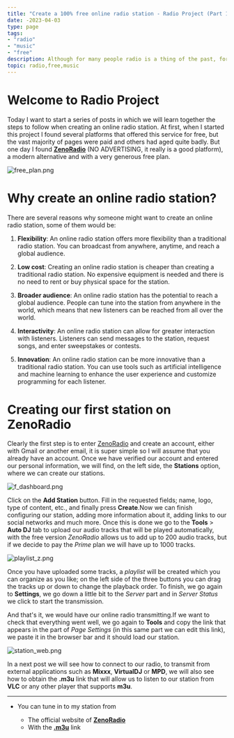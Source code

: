 ```yaml
---
title: "Create a 100% free online radio station - Radio Project (Part 1)"
date: -2023-04-03
type: page
tags: 
- "radio"
- "music"
- "free"
description: Although for many people radio is a thing of the past, for others it's an entertainment medium that they hold dear. I am one of those others, and in this post, we will learn how to create an online radio station
topic: radio,free,music
---
```


# Welcome to Radio Project

Today I want to start a series of posts in which we will learn together the steps to follow when creating an online radio station. At first, when I started this project I found several platforms that offered this service for free, but the vast majority of pages were paid and others had aged quite badly. But one day I found [**ZenoRadio**](https://zeno.fm) (NO ADVERTISING, it really is a good platform), a modern alternative and with a very generous free plan.

![free_plan.png](https://res.cloudinary.com/rooyca/image/upload/v1680509639/Blog/Imgs/Radio%20Project/free_plan_kd5cwc.png)

# Why create an online radio station?

There are several reasons why someone might want to create an online radio station, some of them would be:

1.  **Flexibility**: An online radio station offers more flexibility than a traditional radio station. You can broadcast from anywhere, anytime, and reach a global audience.
    
2.  **Low cost**: Creating an online radio station is cheaper than creating a traditional radio station. No expensive equipment is needed and there is no need to rent or buy physical space for the station.
    
3.  **Broader audience**: An online radio station has the potential to reach a global audience. People can tune into the station from anywhere in the world, which means that new listeners can be reached from all over the world.
    
4.  **Interactivity**: An online radio station can allow for greater interaction with listeners. Listeners can send messages to the station, request songs, and enter sweepstakes or contests.
    
5.  **Innovation**: An online radio station can be more innovative than a traditional radio station. You can use tools such as artificial intelligence and machine learning to enhance the user experience and customize programming for each listener.
    

# Creating our first station on ZenoRadio

Clearly the first step is to enter [ZenoRadio](https://zeno.fm) and create an account, either with Gmail or another email, it is super simple so I will assume that you already have an account. Once we have verified our account and entered our personal information, we will find, on the left side, the **Stations** option, where we can create our stations.

![f_dashboard.png](https://res.cloudinary.com/rooyca/image/upload/v1680509639/Blog/Imgs/Radio%20Project/f_dashboard_tjbxjh.png)

Click on the **Add Station** button. Fill in the requested fields; name, logo, type of content, etc., and finally press **Create**.Now we can finish configuring our station, adding more information about it, adding links to our social networks and much more. Once this is done we go to the **Tools** > **Auto DJ** tab to upload our audio tracks that will be played automatically, with the free version *ZenoRadio* allows us to add up to 200 audio tracks, but if we decide to pay the *Prime* plan we will have up to 1000 tracks.

![playlist_z.png](https://res.cloudinary.com/rooyca/image/upload/v1680509639/Blog/Imgs/Radio%20Project/playlist_z_sbepr1.png)

Once you have uploaded some tracks, a *playlist* will be created which you can organize as you like; on the left side of the three buttons you can drag the tracks up or down to change the playback order. To finish, we go again to **Settings**, we go down a little bit to the *Server* part and in *Server Status* we click to start the transmission.

And that's it, we would have our online radio transmitting.If we want to check that everything went well, we go again to **Tools** and copy the link that appears in the part of *Page Settings* (in this same part we can edit this link), we paste it in the browser bar and it should load our station.

![station_web.png](https://res.cloudinary.com/rooyca/image/upload/v1680509639/Blog/Imgs/Radio%20Project/station_web_m0caky.png)

In a next post we will see how to connect to our radio, to transmit from external applications such as **Mixxx**, **VirtualDJ** or **MPD**, we will also see how to obtain the **.m3u** link that will allow us to listen to our station from **VLC** or any other player that supports **m3u**.

---

- You can tune in to my station from 

	- The official website of [**ZenoRadio**](https://zeno.fm/radio/villa-de-la-cancion/)
	- With the [**.m3u**](https://stream.zeno.fm/jjempnshdlotv.m3u) link
